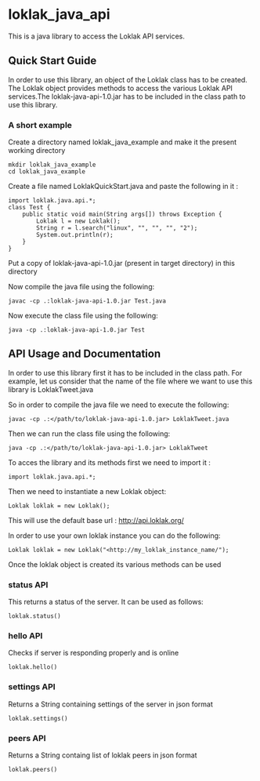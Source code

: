 # loklak_java_api

This is a java library to access the Loklak API services.

## Quick Start Guide

In order to use this library, an object of the Loklak class has to be created. The Loklak object provides methods
to access the various Loklak API services.The loklak-java-api-1.0.jar has to be included in the class path to use
this library.

### A short example

Create a directory named loklak_java_example and make it the present working directory

```
mkdir loklak_java_example
cd loklak_java_example
```
Create a file named LoklakQuickStart.java and paste the following in it :

```
import loklak.java.api.*;
class Test {
	public static void main(String args[]) throws Exception {
		Loklak l = new Loklak();
		String r = l.search("linux", "", "", "", "2");
		System.out.println(r);
	}
}
```

Put a copy of loklak-java-api-1.0.jar (present in target directory) in this directory

Now compile the java file using the following:

```
javac -cp .:loklak-java-api-1.0.jar Test.java
```

Now execute the class file using the following:

```
java -cp .:loklak-java-api-1.0.jar Test
```

## API Usage and Documentation

In order to use this library first it has to be included in the class path.
For example, let us consider that the name of the file where we want to use this library is LoklakTweet.java

So in order to compile the java file we need to execute the following:

```
javac -cp .:</path/to/loklak-java-api-1.0.jar> LoklakTweet.java
```
Then we can run the class file using the following:

```
java -cp .:</path/to/loklak-java-api-1.0.jar> LoklakTweet
```

To acces the library and its methods first we need to import it :

```
import loklak.java.api.*;
```
Then we need to instantiate a new Loklak object:

```
Loklak loklak = new Loklak();

```

This will use the default base url : http://api.loklak.org/

In order to use your own loklak instance you can do the following:

```
Loklak loklak = new Loklak("<http://my_loklak_instance_name/");
```

Once the loklak object is created its various methods can be used

### status API

This returns a status of the server. It can be used as follows:

```
loklak.status()
```
### hello API

Checks if server is responding properly and is online

```
loklak.hello()
```

### settings API

Returns a String containing settings of the server in json format

```
loklak.settings()
```

### peers API

Returns a String containg list of loklak peers in json format

```
loklak.peers()
```








